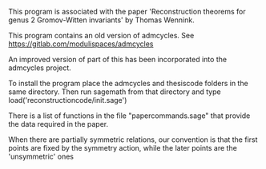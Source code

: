 This program is associated with the paper 'Reconstruction theorems for genus 2
Gromov-Witten invariants' by Thomas Wennink.

This program contains an old version of admcycles. See https://gitlab.com/modulispaces/admcycles

An improved version of part of this has been incorporated into the admcycles project.

To install the program place the admcycles and thesiscode folders in the same directory. Then run sagemath from that directory and type load('reconstructioncode/init.sage')

There is a list of functions in the file "papercommands.sage" that provide the data required in the paper.

When there are partially symmetric relations, our convention is that the first points are fixed by the symmetry action, while the later points are the 'unsymmetric' ones
